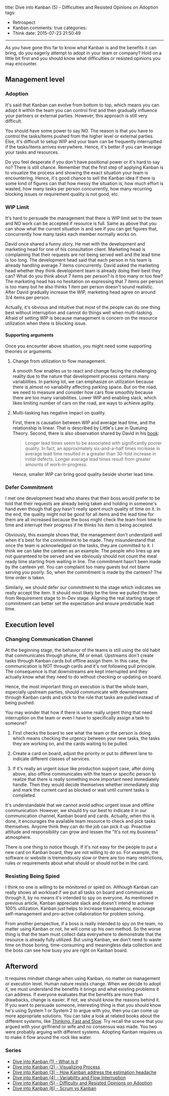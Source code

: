 title: Dive into Kanban (5) - Difficulties and Resisted Opinions on Adoption
tags:
  - Retrospect
  - Kanban
comments: true
categories:
  - Think
date: 2015-07-23 21:50:49
---

[book]: http://www.amazon.com/Kanban-Successful-Evolutionary-Technology-Business/dp/0984521402

As you have gone this far to know what Kanban is and the benefits it can bring, do you eagerly attempt to adopt in your team or company?  Hold on a little bit first and you should know what difficulties or resisted opinions you may encounter.  

## Management level

### Adoption

It's said that Kanban can evolve from bottom to top, which means you can adopt it within the team you can control first and then gradually influence your partners or external parties.  However, this approach is still very difficult.  

You should have some power to say NO.  The reason is that you have to control the tasks/items pushed from the higher level or external parties.  Else, it's difficult to setup WIP and your team can be frequently interruptted if the tasks/items arrives everywhere.  Hence, it's better if you can leverage your tasks and resources.  

Do you feel desperate if you don't have positional power or it's hard to say no?  There is still chance.  Remember that the first step of applying Kanban is to visualize the process and showing the exact situation your team is encountering.  Hence, it's good chance to sell the Kanban idea if there is some kind of figures can that how messy the situation is, how much effort is wasted, how many tasks per person concurrently, how many recurring blocking issues or requirement quality is not good, etc.  

### WIP Limit

It's hard to persuade the management that there is WIP limit set to the team and NO work can be accepted if resource is full.  Same as above that you can show what the current situation is and see if you can get figures that, concurrently how many tasks each member normally works on.  

David once shared a funny story.  He met with the development and marketing head for one of his consultation client.  Marketing head is complaining that their requests are not being served well and the lead time is too long.  The development head said that each person in his team is already handling average 7 items concurrently.  David asked the marketing head whether they think development team is already doing their best they can?  What do you think about 7 items per person?  Is it too many or too few?  The marketing head has no hesitation on expressing that 7 items per person is too many but he also thinks 1 item per person doesn't sound realistic.  After David gradually increase the WIP, marketing head agree on around 3/4 items per person.  

Actually, it's obvious and intuitive that most of the people can do one thing best without interruption and cannot do things well when multi-tasking.  Afraid of setting WIP is because management is concern on the resource utilization when there is blocking issue.  


#### Supporting arguments

Once you encounter above situation, you might need some supporting theories or arguments.  

1. Change from utilization to flow management.  

    A smooth flow enables us to react and change facing the challenging reality due to the nature that development process contains many variabilities.  In parking lot, we can emphasize on utilization because there is almost no variability affecting parking space.  But on the road, we need to measure and consider how cars flow smoothly because there are too many variabilities.  Lower WIP and enabling slack, which likes limiting number of cars on the road, are ways to achieve agility.  

2. Multi-tasking has negative impact on quality.  

    First, there is causation between WIP and average lead time, and the relationship is linear.  That is described by Little's Law in Queuing Theory.  Second, there is also observation shared by David in his [book][]:  

    >Longer lead times seem to be associated with significantly poorer quality. In fact, an approximately six-and-a-half times increase in average lead time resulted in a greater than 30-fold increase in initial defects. Longer average lead times result from greater amounts of work-in-progress.

    Hence, smaller WIP can bring good quality beside shorter lead time.  


### Defer Commitment

I met one development head who shares that their boss would prefer to be told that their requests are already being taken and holding in someone's hand even though that guy hasn't really spent much quality of time on it.  In the end, the quality might not be good for all items and the lead time for them are all increased because the boss might check the team from time to time and interrupt their progress if he thinks his item is being accepted.  

Obviously, this example shows that, the management don't understand well when it's best for the commitment to be made.  They misunderstand that once the team is acknowledged on the tasks, they are committed to it.  I think we can take the canteen as an example.  The people who lines up are not guaranteed to be served and we obviously should not count the meal ready time starting from waiting in line.  The commitment hasn't been made by the canteen yet.  You can complaint too many guests but not blame serving you poorly.  So, when the commitment is made by the canteen?  The time order is taken.  

Similarly, we should defer our commitment to the stage which indicates we really accept the item.  It should most likely be the time we pulled the item from Requirement stage to In-Dev stage.  Aligning the real starting stage of commitment can better set the expectation and ensure predictable lead time.  


## Execution level

### Changing Communication Channel

At the beginning stage, the behavior of the teams is still using the old habit that communicates through phone, IM or email.  Upstreams don't create tasks through Kanban cards but offline assign them.  In this case, the communication is NOT through cards and it's not following pull principle.  The consequence is that downstreams are kept interrupted and they actually know what they need to do without checking or updating on board.  

Hence, the most important thing on execution is that the whole team, especially upstream parties, should communicate with downstreams through Kanban cards and stick to the rule that tasks are pulled instead of being pushed.  

You may wonder that how if there is some really urgent thing that need interruption on the team or even I have to specifically assign a task to someone?  

1. First checks the board to see what the team or the person is doing which means checking the urgency between your new tasks, the tasks they are working on, and the cards waiting to be pulled.  

2. Create a card on board, adjust the priority or put to different lane to indicate different classes of services.  

3. If it's really an urgent issue like production support case, after doing above, also offline communicates with the team or specific person to realize that there is really something more important need immediately handle.  Then they would decide themselves whether immediately stop and mark the current card as blocked or wait until current tasks is completed.  

It's understandable that we cannot avoid adhoc urgent issue and offline communication.  However, we should try our best to indicate it in our communication channel, Kanban board and cards.  Actually, when this is done, it encourages the available team resource to check and pick tasks themselves.  Anyone think they can do the job can pick it up.  Proactive attitude and responsibility can grow and lessen the "It's not my business" atmosphere.  

There is one thing to notice though.  If it's not easy for the people to put a new card on Kanban board, they are not willing to do so.  For example, the software or website is tremendously slow or there are too many restrictions, rules or requirements about what should or should not be in the card.  


### Resisting Being Spied

I think no one is willing to be monitored or spied on.  Although Kanban can really shows all workload if we put all tasks on board and communicate through it, by no means it's intended to spy on everyone.  As mentioned in previous article, Kanban appreciate slack and doesn't intend to achieve 100% utilization.  Kanban just helps to increase transparency, encourage self-management and pro-active collaboration for problem solving.  

From another perspective, if a boss is really intended to spy on the team, no matter using Kanban or not, he will come up his own method.  So the worse thing is that the team must collect data everywhere to demonstrate that the resource is already fully utilized.  But using Kanban, we don't need to waste time on those boring, time-consuming and meaningless data collection and the boss can see how busy you are right on Kanban board.  


## Afterword  

[Thinking, Fast and Slow]: http://www.amazon.com/Thinking-Fast-Slow-Daniel-Kahneman/dp/0374533555

It requires mindset change when using Kanban, no matter on management or execution level.  Human nature resists change.  When we decide to adopt it, we must understand the benefits it brings and what existing problems it can address.  If everyone evaluates that the benefits are more than drawbacks, change is easier.  If not, we should know the reasons behind it.  If you want to persuade someone, interesting thing is that you should know he's using System 1 or System 2 to argue with you, then you can come up more appropriate solutions.  You can take a look at related books about the different systems, like [Thinking, Fast and Slow][].  Try recall the scene that you argued with your girlfriend or wife and no consensus was made.  You two were probably arguing with different systems.  Adopting Kanban requires us to make it flow around the rock like water.  


### Series
[Dive into Kanban (1) - What is it]: http://www.thinkingincrowd.me/2015/05/20/Dive-into-Kanban-1-What-is-it/
[Dive into Kanban (2) - Visualizing Process]: http://www.thinkingincrowd.me/2015/05/30/Dive-into-Kanban-2-Visualizing-Process/
[Dive into Kanban (3) - How Kanban address the estimation headache]: http://www.thinkingincrowd.me/2015/05/31/Dive-into-Kanban-3-How-Kanban-address-the-estimation-headache/
[Dive into Kanban (4) - Variability and Flow Interruption]: http://www.thinkingincrowd.me/2015/06/05/Dive-into-Kanban-4-Variability-and-Flow-Interruption/
[Dive into Kanban (5) - Difficulty and Resisted Opinions on Adoption]: http://www.thinkingincrowd.me/2015/07/23/Dive-into-Kanban-5-Difficulty-and-Resisted-Opinions-on-Adoption/
[Dive into Kanban (6) - Scrum vs Kanban]: http://www.thinkingincrowd.me/2015/10/08/Dive-into-Kanban-6-Scrum-vs-Kanban/

* [Dive into Kanban (1) - What is it][]  
* [Dive into Kanban (2) - Visualizing Process][]  
* [Dive into Kanban (3) - How Kanban address the estimation headache][]  
* [Dive into Kanban (4) - Variability and Flow Interruption][]  
* [Dive into Kanban (5) - Difficulty and Resisted Opinions on Adoption][]  
* [Dive into Kanban (6) - Scrum vs Kanban][]
